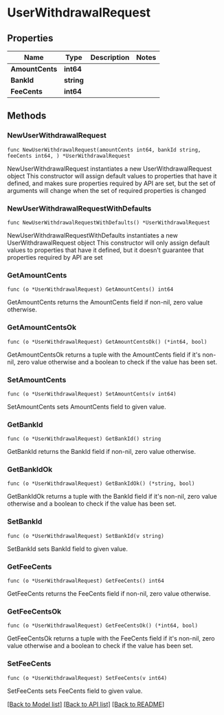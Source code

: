 # UserWithdrawalRequest

## Properties

Name | Type | Description | Notes
------------ | ------------- | ------------- | -------------
**AmountCents** | **int64** |  | 
**BankId** | **string** |  | 
**FeeCents** | **int64** |  | 

## Methods

### NewUserWithdrawalRequest

`func NewUserWithdrawalRequest(amountCents int64, bankId string, feeCents int64, ) *UserWithdrawalRequest`

NewUserWithdrawalRequest instantiates a new UserWithdrawalRequest object
This constructor will assign default values to properties that have it defined,
and makes sure properties required by API are set, but the set of arguments
will change when the set of required properties is changed

### NewUserWithdrawalRequestWithDefaults

`func NewUserWithdrawalRequestWithDefaults() *UserWithdrawalRequest`

NewUserWithdrawalRequestWithDefaults instantiates a new UserWithdrawalRequest object
This constructor will only assign default values to properties that have it defined,
but it doesn't guarantee that properties required by API are set

### GetAmountCents

`func (o *UserWithdrawalRequest) GetAmountCents() int64`

GetAmountCents returns the AmountCents field if non-nil, zero value otherwise.

### GetAmountCentsOk

`func (o *UserWithdrawalRequest) GetAmountCentsOk() (*int64, bool)`

GetAmountCentsOk returns a tuple with the AmountCents field if it's non-nil, zero value otherwise
and a boolean to check if the value has been set.

### SetAmountCents

`func (o *UserWithdrawalRequest) SetAmountCents(v int64)`

SetAmountCents sets AmountCents field to given value.


### GetBankId

`func (o *UserWithdrawalRequest) GetBankId() string`

GetBankId returns the BankId field if non-nil, zero value otherwise.

### GetBankIdOk

`func (o *UserWithdrawalRequest) GetBankIdOk() (*string, bool)`

GetBankIdOk returns a tuple with the BankId field if it's non-nil, zero value otherwise
and a boolean to check if the value has been set.

### SetBankId

`func (o *UserWithdrawalRequest) SetBankId(v string)`

SetBankId sets BankId field to given value.


### GetFeeCents

`func (o *UserWithdrawalRequest) GetFeeCents() int64`

GetFeeCents returns the FeeCents field if non-nil, zero value otherwise.

### GetFeeCentsOk

`func (o *UserWithdrawalRequest) GetFeeCentsOk() (*int64, bool)`

GetFeeCentsOk returns a tuple with the FeeCents field if it's non-nil, zero value otherwise
and a boolean to check if the value has been set.

### SetFeeCents

`func (o *UserWithdrawalRequest) SetFeeCents(v int64)`

SetFeeCents sets FeeCents field to given value.



[[Back to Model list]](../README.md#documentation-for-models) [[Back to API list]](../README.md#documentation-for-api-endpoints) [[Back to README]](../README.md)


